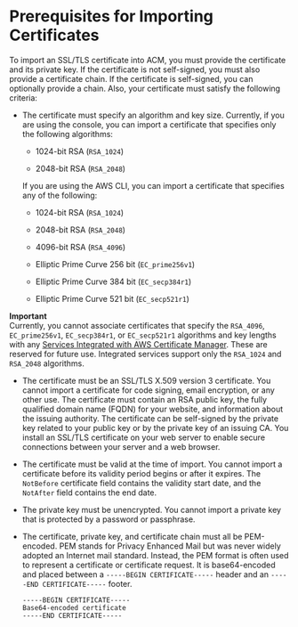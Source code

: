 # Prerequisites for Importing Certificates<a name="import-certificate-prerequisites"></a>

To import an SSL/TLS certificate into ACM, you must provide the certificate and its private key\. If the certificate is not self\-signed, you must also provide a certificate chain\. If the certificate is self\-signed, you can optionally provide a chain\. Also, your certificate must satisfy the following criteria:

+ The certificate must specify an algorithm and key size\. Currently, if you are using the console, you can import a certificate that specifies only the following algorithms: 

  + 1024\-bit RSA \(`RSA_1024`\)

  + 2048\-bit RSA \(`RSA_2048`\)

  If you are using the AWS CLI, you can import a certificate that specifies any of the following:

  + 1024\-bit RSA \(`RSA_1024`\)

  + 2048\-bit RSA \(`RSA_2048`\)

  + 4096\-bit RSA \(`RSA_4096`\)

  + Elliptic Prime Curve 256 bit \(`EC_prime256v1`\)

  + Elliptic Prime Curve 384 bit \(`EC_secp384r1`\)

  + Elliptic Prime Curve 521 bit \(`EC_secp521r1`\)

**Important**  
 Currently, you cannot associate certificates that specify the `RSA_4096`, `EC_prime256v1`, `EC_secp384r1`, or `EC_secp521r1` algorithms and key lengths with any [Services Integrated with AWS Certificate Manager](acm-services.md)\. These are reserved for future use\. Integrated services support only the `RSA_1024` and `RSA_2048` algorithms\. 

+ The certificate must be an SSL/TLS X\.509 version 3 certificate\. You cannot import a certificate for code signing, email encryption, or any other use\. The certificate must contain an RSA public key, the fully qualified domain name \(FQDN\) for your website, and information about the issuing authority\. The certificate can be self\-signed by the private key related to your public key or by the private key of an issuing CA\. You install an SSL/TLS certificate on your web server to enable secure connections between your server and a web browser\.

+ The certificate must be valid at the time of import\. You cannot import a certificate before its validity period begins or after it expires\. The `NotBefore` certificate field contains the validity start date, and the `NotAfter` field contains the end date\.

+ The private key must be unencrypted\. You cannot import a private key that is protected by a password or passphrase\.

+ The certificate, private key, and certificate chain must all be PEM\-encoded\. PEM stands for Privacy Enhanced Mail but was never widely adopted an Internet mail standard\. Instead, the PEM format is often used to represent a certificate or certificate request\. It is base64\-encoded and placed between a `-----BEGIN CERTIFICATE-----` header and an `-----END CERTIFICATE-----` footer\.

  ```
  -----BEGIN CERTIFICATE-----
  Base64-encoded certificate
  -----END CERTIFICATE-----
  ```